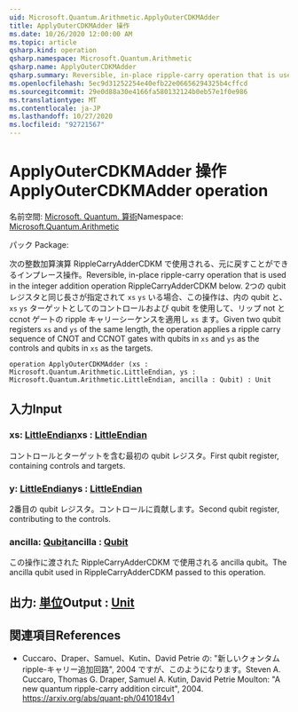 ```yaml
---
uid: Microsoft.Quantum.Arithmetic.ApplyOuterCDKMAdder
title: ApplyOuterCDKMAdder 操作
ms.date: 10/26/2020 12:00:00 AM
ms.topic: article
qsharp.kind: operation
qsharp.namespace: Microsoft.Quantum.Arithmetic
qsharp.name: ApplyOuterCDKMAdder
qsharp.summary: Reversible, in-place ripple-carry operation that is used in the integer addition operation RippleCarryAdderCDKM below. Given two qubit registers `xs` and `ys` of the same length, the operation applies a ripple carry sequence of CNOT and CCNOT gates with qubits in `xs` and `ys` as the controls and qubits in `xs` as the targets.
ms.openlocfilehash: 5ec9d31252254e40efb22e06656294325b4cffcd
ms.sourcegitcommit: 29e0d88a30e4166fa580132124b0eb57e1f0e986
ms.translationtype: MT
ms.contentlocale: ja-JP
ms.lasthandoff: 10/27/2020
ms.locfileid: "92721567"
---
```

# <a name="applyoutercdkmadder-operation"></a><span data-ttu-id="479fc-102">ApplyOuterCDKMAdder 操作</span><span class="sxs-lookup"><span data-stu-id="479fc-102">ApplyOuterCDKMAdder operation</span></span>

<span data-ttu-id="479fc-103">名前空間: [Microsoft. Quantum. 算術](xref:Microsoft.Quantum.Arithmetic)</span><span class="sxs-lookup"><span data-stu-id="479fc-103">Namespace: [Microsoft.Quantum.Arithmetic](xref:Microsoft.Quantum.Arithmetic)</span></span>

<span data-ttu-id="479fc-104">パック [](https://nuget.org/packages/)</span><span class="sxs-lookup"><span data-stu-id="479fc-104">Package: [](https://nuget.org/packages/)</span></span>


<span data-ttu-id="479fc-105">次の整数加算演算 RippleCarryAdderCDKM で使用される、元に戻すことができるインプレース操作。</span><span class="sxs-lookup"><span data-stu-id="479fc-105">Reversible, in-place ripple-carry operation that is used in the integer addition operation RippleCarryAdderCDKM below.</span></span>
<span data-ttu-id="479fc-106">2つの qubit レジスタと同じ長さが指定されて `xs` `ys` いる場合、この操作は、内の qubit と、 `xs` `ys` ターゲットとしてのコントロールおよび qubit を使用して、リップ not と ccnot ゲートの ripple キャリーシーケンスを適用し `xs` ます。</span><span class="sxs-lookup"><span data-stu-id="479fc-106">Given two qubit registers `xs` and `ys` of the same length, the operation applies a ripple carry sequence of CNOT and CCNOT gates with qubits in `xs` and `ys` as the controls and qubits in `xs` as the targets.</span></span>

```qsharp
operation ApplyOuterCDKMAdder (xs : Microsoft.Quantum.Arithmetic.LittleEndian, ys : Microsoft.Quantum.Arithmetic.LittleEndian, ancilla : Qubit) : Unit
```


## <a name="input"></a><span data-ttu-id="479fc-107">入力</span><span class="sxs-lookup"><span data-stu-id="479fc-107">Input</span></span>

### <a name="xs--littleendian"></a><span data-ttu-id="479fc-108">xs: [LittleEndian](xref:Microsoft.Quantum.Arithmetic.LittleEndian)</span><span class="sxs-lookup"><span data-stu-id="479fc-108">xs : [LittleEndian](xref:Microsoft.Quantum.Arithmetic.LittleEndian)</span></span>

<span data-ttu-id="479fc-109">コントロールとターゲットを含む最初の qubit レジスタ。</span><span class="sxs-lookup"><span data-stu-id="479fc-109">First qubit register, containing controls and targets.</span></span>


### <a name="ys--littleendian"></a><span data-ttu-id="479fc-110">y: [LittleEndian](xref:Microsoft.Quantum.Arithmetic.LittleEndian)</span><span class="sxs-lookup"><span data-stu-id="479fc-110">ys : [LittleEndian](xref:Microsoft.Quantum.Arithmetic.LittleEndian)</span></span>

<span data-ttu-id="479fc-111">2番目の qubit レジスタ。コントロールに貢献します。</span><span class="sxs-lookup"><span data-stu-id="479fc-111">Second qubit register, contributing to the controls.</span></span>


### <a name="ancilla--qubit"></a><span data-ttu-id="479fc-112">ancilla: [Qubit](xref:microsoft.quantum.lang-ref.qubit)</span><span class="sxs-lookup"><span data-stu-id="479fc-112">ancilla : [Qubit](xref:microsoft.quantum.lang-ref.qubit)</span></span>

<span data-ttu-id="479fc-113">この操作に渡された RippleCarryAdderCDKM で使用される ancilla qubit。</span><span class="sxs-lookup"><span data-stu-id="479fc-113">The ancilla qubit used in RippleCarryAdderCDKM passed to this operation.</span></span>



## <a name="output--unit"></a><span data-ttu-id="479fc-114">出力: [単位](xref:microsoft.quantum.lang-ref.unit)</span><span class="sxs-lookup"><span data-stu-id="479fc-114">Output : [Unit](xref:microsoft.quantum.lang-ref.unit)</span></span>



## <a name="references"></a><span data-ttu-id="479fc-115">関連項目</span><span class="sxs-lookup"><span data-stu-id="479fc-115">References</span></span>

- <span data-ttu-id="479fc-116">Cuccaro、Draper、Samuel、Kutin、David Petrie の: "新しいクォンタム ripple-キャリー追加回路", 2004 ですが、このようになります。</span><span class="sxs-lookup"><span data-stu-id="479fc-116">Steven A. Cuccaro, Thomas G. Draper, Samuel A. Kutin, David Petrie Moulton: "A new quantum ripple-carry addition circuit", 2004.</span></span>
  https://arxiv.org/abs/quant-ph/0410184v1